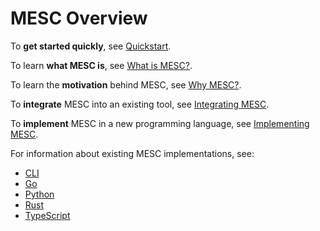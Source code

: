 # MESC Overview

To **get started quickly**, see [Quickstart](./quickstart.md).

To learn **what MESC is**, see [What is MESC?](./what_is_mesc.md).

To learn the **motivation** behind MESC, see [Why MESC?](./why_mesc.md).

To **integrate** MESC into an existing tool, see [Integrating MESC](./integrating_mesc.md).

To **implement** MESC in a new programming language, see [Implementing MESC](./implementing_mesc.md).

For information about existing MESC implementations, see:
- [CLI](./cli.md)
- [Go](./go.md)
- [Python](./python.md)
- [Rust](./rust.md)
- [TypeScript](./typescript.md)
